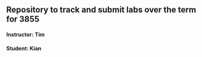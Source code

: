 ## Repository to track and submit labs over the term for 3855 
#### Instructor: Tim 
#### Student: Kian


